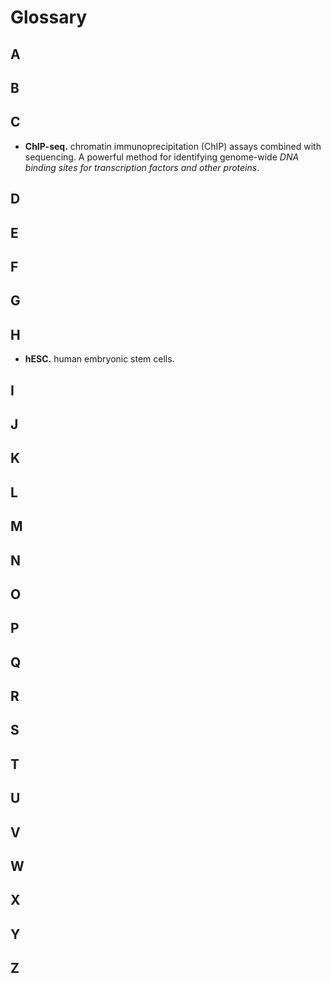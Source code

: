 # Glossary

## A

## B

## C

- **ChIP-seq.** chromatin immunoprecipitation (ChIP) assays combined with sequencing. A powerful method for identifying genome-wide _DNA binding sites for transcription factors and other proteins_.

## D

## E

## F

## G

## H
- **hESC.** human embryonic stem cells.

## I

## J

## K

## L

## M

## N

## O

## P

## Q

## R

## S

## T

## U

## V

## W

## X

## Y

## Z
